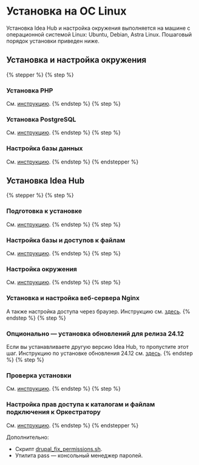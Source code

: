 # Установка на ОС Linux

Установка Idea Hub и настройка окружения выполняется на машине с операционной системой Linux: Ubuntu, Debian, Astra Linux. Пошаговый порядок установки приведен ниже.

## Установка и настройка окружения

{% stepper %}
{% step %}
### Установка PHP 
См. [инструкцию](https://docs.primo-rpa.ru/primo-rpa/primo-rpa-idea-hub/readme-installation/linux/php).
{% endstep %}
{% step %}
### Установка PostgreSQL
См. [инструкцию](https://docs.primo-rpa.ru/primo-rpa/primo-rpa-idea-hub/readme-installation/linux/postgresql).
{% endstep %}
{% step %}
### Настройка базы данных
См. [инструкцию](https://docs.primo-rpa.ru/primo-rpa/primo-rpa-idea-hub/readme-installation/linux/setting-up-database).
{% endstep %}
{% endstepper %}

## Установка Idea Hub

{% stepper %}
{% step %}
### Подготовка к установке
См. [инструкцию](https://docs.primo-rpa.ru/primo-rpa/primo-rpa-idea-hub/readme-installation/linux/drush).
{% endstep %}
{% step %}
### Настройка базы и доступов к файлам
См. [инструкцию](https://docs.primo-rpa.ru/primo-rpa/primo-rpa-idea-hub/readme-installation/linux/setting-up-access).
{% endstep %}
{% step %}
### Настройка окружения
См. [инструкцию](https://docs.primo-rpa.ru/primo-rpa/primo-rpa-idea-hub/readme-installation/linux/setting-up-environment).
{% endstep %}
{% step %}
### Установка и настройка веб-сервера Nginx
А также настройка доступа через браузер. Инструкцию см. [здесь](https://docs.primo-rpa.ru/primo-rpa/primo-rpa-idea-hub/readme-installation/linux/installing-nginx).
{% endstep %}
{% step %}
### Опционально — установка обновлений для релиза 24.12
Если вы устанавливаете другую версию Idea Hub, то пропустите этот шаг.
Инструкцию по установке обновления 24.12 см. [здесь](https://docs.primo-rpa.ru/primo-rpa/primo-rpa-idea-hub/readme-installation/linux/installing-updates-for-24.12). 
{% endstep %}
{% step %}
### Проверка установки
См. [инструкцию](https://docs.primo-rpa.ru/primo-rpa/primo-rpa-idea-hub/readme-installation/linux/shecking-installation).
{% endstep %}
{% step %}
### Настройка прав доступа к каталогам и файлам подключения к Оркестратору
См. [инструкцию](https://docs.primo-rpa.ru/primo-rpa/primo-rpa-idea-hub/readme-installation/linux/setting-access-to-orchfiles).
{% endstep %}
{% endstepper %}

Дополнительно:
* Скрипт [drupal_fix_permissions.sh](https://docs.primo-rpa.ru/primo-rpa/primo-rpa-idea-hub/readme-installation/linux/drupalfixpermissions).
* Утилита pass — консольный менеджер паролей.
